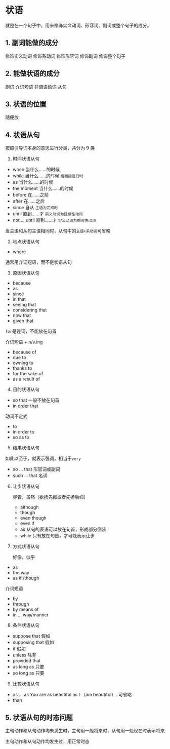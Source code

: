 # 状语

就是在一个句子中，用来修饰实义动词、形容词、副词或整个句子的成分。

## 1. 副词能做的成分

修饰实义动词
修饰系动词
修饰形容词
修饰副词
修饰整个句子

## 2. 能做状语的成分

副词
介词短语
非谓语动词
从句

## 3. 状语的位置

随便放

## 4. 状语从句

按照引导词本身的意思进行分类，共分为 9 类

1. 时间状语从句

- when 当什么……的时候
- while 当什么……的时候 `后面接进行时`
- as 当什么……的时候
- the moment 当什么……的时候
- before 在……之前
- after 在……之后
- since 自从 `主语为完成时`
- until 直到……才 `实义动词为延续性动词`
- not ... until 直到……才 `实义动词为瞬间性动词`

当主语和从句主语相同时，从句中的`主语+系动词`可省略

2. 地点状语从句

- where

通常用介词短语，而不是状语从句

3. 原因状语从句

- because
- as
- since
- in that
- seeing that
- considering that
- now that
- given that

`for`是连词，不能放在句首

介词短语 + n/v.ing

- because of
- due to
- owning to
- thanks to
- for the sake of
- as a result of

4. 目的状语从句

- so that 一般不放在句首
- in order that

动词不定式

- to
- in order to
- so as to

5. 结果状语从句

如此以至于，就表示强调，相当于`very`

- so ... that 形容词或副词
- such ... that 名词

6. 让步状语从句

   尽管，虽然（欲扬先抑或者先扬后抑）

   - although
   - though
   - even though
   - even if
   - as 从句的表语可以放在句首，形成部分倒装
   - while 只有放在句首，才可能表示让步

7. 方式状语从句

   好像，似乎

- as
- the way
- as if /though

介词短语

- by
- through
- by means of
- in ... way/manner

8. 条件状语从句

- suppose that 假如
- supposing that 假如
- if 假如
- unless 除非
- provided that
- as long as 只要
- so long as 只要

9. 比较状语从句

- as ... as
  You are as beactiful as I （am beautiful）. 可省略
- than

## 5. 状语从句的时态问题

主句动作和从句动作均未发生时，主句用一般将来时，从句用一般现在时表示将来

主句动作和从句动作均发生过，用正常时态
